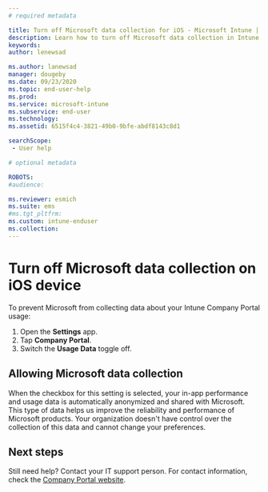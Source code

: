 ```yaml
---
# required metadata

title: Turn off Microsoft data collection for iOS - Microsoft Intune | Microsoft Docs
description: Learn how to turn off Microsoft data collection in Intune Company Portal for iOS.
keywords:
author: lenewsad

ms.author: lanewsad
manager: dougeby
ms.date: 09/23/2020
ms.topic: end-user-help
ms.prod:
ms.service: microsoft-intune
ms.subservice: end-user
ms.technology:
ms.assetid: 6515f4c4-3821-49b0-9bfe-abdf8143c8d1

searchScope:
 - User help

# optional metadata

ROBOTS:  
#audience:

ms.reviewer: esmich
ms.suite: ems
#ms.tgt_pltfrm:
ms.custom: intune-enduser
ms.collection: 
---
```


# Turn off Microsoft data collection on iOS device  

To prevent Microsoft from collecting data about your Intune Company Portal usage:  

1. Open the **Settings** app.  
2. Tap **Company Portal**.  
3. Switch the **Usage Data** toggle off.  

## Allowing Microsoft data collection   

When the checkbox for this setting is selected, your in-app performance and usage data is automatically anonymized and shared with Microsoft. This type of data helps us improve the reliability and performance of Microsoft products. Your organization doesn't have control over the collection of this data and cannot change your preferences.  

## Next steps  

Still need help? Contact your IT support person. For contact information, check the [Company Portal website](https://go.microsoft.com/fwlink/?linkid=2010980).

